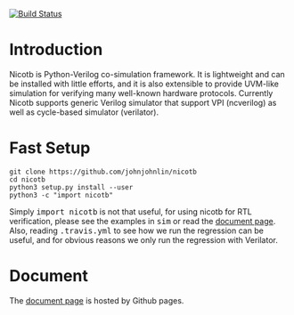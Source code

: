 [![Build Status](https://travis-ci.com/johnjohnlin/nicotb.svg?branch=master)](https://travis-ci.com/johnjohnlin/nicotb.svg?branch=master)

# Introduction

Nicotb is Python-Verilog co-simulation framework.
It is lightweight and can be installed with little efforts,
and it is also extensible to provide UVM-like simulation for verifying many well-known hardware protocols.
Currently Nicotb supports generic Verilog simulator that support VPI (ncverilog) as well as cycle-based simulator (verilator).

# Fast Setup

```
git clone https://github.com/johnjohnlin/nicotb
cd nicotb
python3 setup.py install --user
python3 -c "import nicotb"
```

Simply <tt>import nicotb</tt> is not that useful, for using nicotb for RTL verification,
please see the examples in <tt>sim</tt> or read the [document page](https://johnjohnlin.github.io/nicotb/).
Also, reading <tt>.travis.yml</tt> to see how we run the regression can be useful,
and for obvious reasons we only run the regression with Verilator.

# Document

The [document page](https://johnjohnlin.github.io/nicotb/) is hosted by Github pages.

